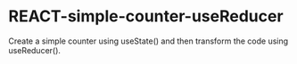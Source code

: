 # REACT-simple-counter-useReducer
Create a simple counter using useState() and then transform the code using useReducer().
